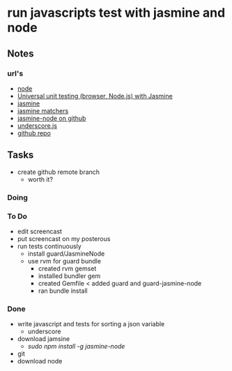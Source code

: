 # run javascripts test with jasmine and node

## Notes

### url's 

- [node](http://nodejs.org/)
- [Universal unit testing (browser, Node.js) with Jasmine ](http://www.2ality.com/2011/10/jasmine.html)
- [jasmine](http://pivotal.github.com/jasmine/)
- [jasmine matchers](http://pivotal.github.com/jasmine/jsdoc/symbols/jasmine.Matchers.html)
- [jasmine-node on github](https://github.com/mhevery/jasmine-node)
- [underscore.js](http://documentcloud.github.com/underscore/)
- [github repo](https://github.com/markhaskamp/javascript_sort_json)

## Tasks

- create github remote branch
    - worth it?

### Doing

### To Do

- edit screencast
- put screencast on my posterous
- run tests continuously
    - install guard/JasmineNode
    - use rvm for guard bundle
        - created rvm gemset
        - installed bundler gem
        - created Gemfile < added guard and guard-jasmine-node
        - ran bundle install

### Done

- write javascript and tests for sorting a json variable
    - underscore
- download jamsine
    - _sudo npm install -g jasmine-node_
- git
- download node
